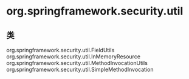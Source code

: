 # org.springframework.security.util

## 类

org.springframework.security.util.FieldUtils
org.springframework.security.util.InMemoryResource
org.springframework.security.util.MethodInvocationUtils
org.springframework.security.util.SimpleMethodInvocation




